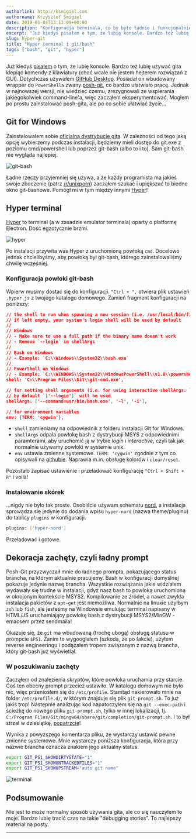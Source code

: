 ```yaml
---
authorlink: http://ksmigiel.com
authorname: Krzysztof Śmigiel
date: 2019-01-04T13:13:09+00:00
description: "Konfiguracja terminala, co by było ładnie i funkcjonalnie"
excerpt: "Już kiedyś pisałem o tym, że lubię konsole. Bardzo też lubię używać gita klepiąc komendy z klawiatury (choć wcale nie jestem hejterem rozwiązań z GUI). Dotychczas używałem GitHub Desktop. Posiadał on wbudowany wrapper do PowerShella zwany posh-git, co bardzo ułatwiało pracę. Jednak w najnowszej wersji, nie wiedzieć czemu, zrezygnowali ze wspierania jakiegokolwiek command-line'a, więc zacząłem eksperymentować. Mogłem po prostu zainstalować posh-gita, ale po co sobie ułatwiać życie..."
slug: hyper-git
title: "Hyper terminal i git/bash"
tags: ["bash", "git", "hyper"]
---
```


Już kiedyś [pisałem][1] o tym, że lubię konsole. Bardzo też lubię używać gita klepiąc komendy z klawiatury (choć wcale nie jestem hejterem rozwiązań z GUI). Dotychczas używałem [GitHub Desktop][2]. Posiadał on wbudowany wrapper do `PowerShella` zwany [posh-git][3], co bardzo ułatwiało pracę. Jednak w najnowszej wersji, nie wiedzieć czemu, zrezygnowali ze wspierania jakiegokolwiek command-line'a, więc zacząłem eksperymentować. Mogłem po prostu zainstalować posh-gita, ale po co sobie ułatwiać życie...

## Git for Windows
Zainstalowałem sobie [oficjalną dystrybucję gita][4]. W zależności od tego jaką opcję wybierzemy podczas instalacji, będziemy mieli dostęp do git.exe z poziomu cmd/powershell lub poprzez git-bash (albo to i to). Sam git-bash nie wygląda najlepiej.

![git-bash](https://gitforwindows.org/img/gw1.png)

Ładne rzeczy przyjemniej się używa, a że każdy programista ma jakieś swoje zboczenie (patrz [/r/unixporn][5]) zacząłem szukać i upiększać to biedne okno git-bashowe. Pomógł mi w tym między innymi [Hyper][6]!

## Hyper terminal
[Hyper][6] to terminal (a w zasadzie emulator terminala) oparty o platformę Electron. Dość egzotycznie brzmi.

![hyper](https://hyper.is/static/hyperyellow.gif)

Po instalacji przywita was Hyper z uruchomioną powłoką `cmd`. Docelowo jednak chcielibyśmy, aby powłoką był git-bash, którego zainstalowaliśmy chwilę wcześniej.

### Konfiguracja powłoki git-bash
Wpierw musimy dostać się do konfiguracji. `"Ctrl + ",` otwiera plik ustawień `.hyper.js` z twojego katalogu domowego. Zamień fragment konfiguracji na poniższy:

``` json
// the shell to run when spawning a new session (i.e. /usr/local/bin/fish)
// if left empty, your system's login shell will be used by default
//
// Windows
// - Make sure to use a full path if the binary name doesn't work
// - Remove `--login` in shellArgs
//
// Bash on Windows
// - Example: `C:\\Windows\\System32\\bash.exe`
//
// PowerShell on Windows
// - Example: `C:\\WINDOWS\\System32\\WindowsPowerShell\\v1.0\\powershell.exe`
shell: 'C:\\Program Files\\Git\\git-cmd.exe',

// for setting shell arguments (i.e. for using interactive shellArgs: `['-i']`)
// by default `['--login']` will be used
shellArgs: ['--command=usr/bin/bash.exe', '-l', '-i'],

// for environment variables
env: {TERM: 'cygwin'},
```

- `shell` zamieniamy na odpowiednik z folderu instalacji Git for Windows.
- `shellArgs` odpala powłokę bash z dystrybucji MSYS z odpowiednimi paramterami, aby uruchomić ją w trybie _login_ i _interactive_, czyli tak jak normalnie używamy powłoki w systemie unix.
- `env` ustawia zmienne systemowe. `TERM: 'cygwin'` zgodnie z tym co opisywali na [githubie][8]. Naprawia m.in. obsługę kolorów i `clear/reset`.

Pozostało zapisać ustawienie i przeładować konfigurację `"Ctrl + Shift + R"` i voilà!

### Instalowanie skórek
...nigdy nie było tak proste. Osobiście używam schematu [nord][7], a instalacja sprowadza się jedynie do dodania wpisu `hyper-nord` (nazwa theme/pluginu) do tablicy `plugins` w konfiguracji.

``` sh
plugins: ['hyper-nord']
```

Przeładować i gotowe.

## Dekoracja zachęty, czyli ładny prompt
Posh-Git przyzwyczaił mnie do ładnego prompta, pokazującego status brancha, na którym aktualnie pracujemy. Bash w konfiguracji domyślnej pokazuje jedynie nazwę brancha. Wszystkie rozwiązania jakie widziałem wydawały się trudne w instalacji, gdyż nasz bash to powłoka uruchomiona w okrojonym kontekście MSYS2. Kompilowanie ze źródeł, a nawet zwykła instalacja pakietów z `apt-get` jest niemożliwa. Normalnie na linuxie użyłbym `zsh` lub `fish`, ale jesteśmy na Windowsie emulując terminal napisany w HTML/JS uruchamiający powłokę bash z dystrybucji MSYS2/MinGW - emacsem przez sendmaila!

Okazuje się, że `git` ma wbudowaną (trochę ubogą) obsługę statusu w prompcie `$PS1`. Zanim to wygooglałem (szkoda, że po fakcie), użyłem reverse engineeringu i podążałem tropem związanym z nazwą brancha, który git-bash już wyświetlał.

### W poszukiwaniu zachęty
Zacząłem od znalezienia skryptów, które powłoka uruchamia przy starcie. Coś ten obecny prompt przecież ustawiło. W katalogu domowym nie było nic, więc przeniosłem się do `/etc/profile`. Stamtąd nakierowało mnie na folder `/etc/profile.d/`, w którym znajduje się plik `git-prompt.sh`. To już jakiś trop! Następnie analizując kod napatoczyłem się na `git --exec-path` i ścieżkę do nowego pliku `git-prompt.sh`, tylko w innej lokalizacji, tj. `C:/Program Files/Git/mingw64/share/git/completion/git-prompt.sh`. I to był strzał w dziesiątkę, [popatrzcie][9]!

Wynika z powyższego komentarza pliku, że wystarczy ustawić pewne zmienne systemowe. Mnie wystarczy poniższa konfiguracja, która przy nazwie brancha oznacza znakiem jego aktualny status.

``` sh
export GIT_PS1_SHOWDIRTYSTATE="1"
export GIT_PS1_SHOWUNTRACKEDFILES="1"
export GIT_PS1_SHOWUPSTREAM="auto git name"
```

![terminal](/images/hyper-git/terminal.png)

## Podsumowanie
Nie jest to może normalny sposób używania gita, ale co się nauczyłem to moje. Bardzo lubię tracić czas na takie "debugging stories". To najlepszy materiał na posty.

---

[1]: http://ksmigiel.com/2016/01/powershell/
[2]: https://desktop.github.com/
[3]: https://github.com/dahlbyk/posh-git
[4]: https://git-scm.com/
[5]: https://reddit.com/r/unixporn
[6]: https://hyper.is
[7]: https://github.com/arcticicestudio/nord-hyper
[8]: https://github.com/zeit/hyper/issues/1252
[9]: https://github.com/git/git/blob/master/contrib/completion/git-prompt.sh